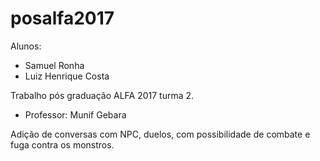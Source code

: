 # posalfa2017

Alunos:
* Samuel Ronha 
* Luiz Henrique Costa

Trabalho pós graduação ALFA 2017 turma 2.
* Professor: Munif Gebara

Adição de conversas com NPC, 
duelos, com possibilidade de combate e 
fuga contra os monstros.